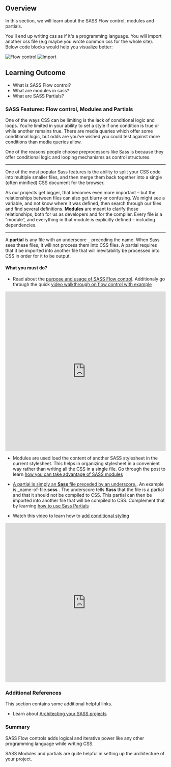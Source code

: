 ## Overview

In this section, we will learn about the SASS Flow control, modules and partials.

You'll end up writing css as if it's a programming language. You will import another css file (e.g maybe you wrote common css for the whole site). Below code blocks would help you visualize better:

![Flow control](https://github.com/greyatom-school/the-minerva-project/raw/master/FEWD/sprint_2/2.CSS_preprocessor/images/flow_control.png)
![Import](https://github.com/greyatom-school/the-minerva-project/raw/master/FEWD/sprint_2/2.CSS_preprocessor/images/import.png)

## Learning Outcome

- What is SASS Flow control?
- What are modules in sass?
- What are SASS Partials?

### SASS Features: Flow control, Modules and Partials

One of the ways CSS can be limiting is the lack of conditional logic and loops. You’re limited in your ability to set a style if one condition is true or while another remains true. There are media queries which offer some conditional logic, but odds are you’ve wished you could test against more conditions than media queries allow.

One of the reasons people choose preprocessors like Sass is because they offer conditional logic and looping mechanisms as control structures.

<hr>
One of the most popular Sass features is the ability to split your  CSS  code into multiple smaller files, and then merge them back together into a single (often minified)  CSS  document for the browser.

As our projects get bigger, that becomes even more important – but the relationships between files can also get blurry or confusing. We might see a variable, and not know where it was defined, then search through our files and find several definitions. **Modules** are meant to clarify those relationships, both for us as developers and for the compiler. Every file is a “module”, and everything in that module is explicitly defined – including dependencies.

<hr>

A **partial** is any file with an underscore `_` preceding the name. When Sass sees these files, it will not process them into CSS files. A partial requires that it be imported into another file that will inevitability be processed into CSS in order for it to be output.

#### What you must do?

- Read about the [purpose and usage of SASS Flow control](https://sass-lang.com/documentation/at-rules/control). Additionaly go through the quick [video walkthrough on flow control with example](youtube.com/watch?v=8_aJ4i-rWSI)



<iframe style='width:100%;height:500px'src="https://www.youtube.com/embed/8_aJ4i-rWSI" width="640" height="360" frameborder="0" allow="autoplay; fullscreen" allowfullscreen></iframe>


- Modules are used load the content of another SASS stylesheet in the current stylesheet. This helps in organizing stylesheet in a convenient way rather than writing all the CSS in a single file. Go through the post to learn [how you can take advantage of SASS modules](https://sass-lang.com/documentation/at-rules/use)

- [A partial is simply an **Sass** file preceded by an underscore.](https://www.quackit.com/sass/tutorial/sass_partials.cfm). An example is \_name-of-file.**scss** . The underscore tells **Sass** that the file is a partial and that it should not be compiled to CSS. This partial can then be imported into another file that will be compiled to CSS. Complement that by learning [how to use Sass Partials](https://dev.to/sarah_chima/using-sass-partials-7mh)


- Watch this video to learn how to [add conditional styling](https://www.youtube.com/watch?v=jdzZXF6J664&list=PL4cUxeGkcC9iEwigam3gTjU_7IA3W2WZA&index=12)


<iframe style='width:100%;height:500px'src="https://www.youtube.com/embed/jdzZXF6J664" width="640" height="360" frameborder="0" allow="autoplay; fullscreen" allowfullscreen></iframe>


### Additional References

This section contains some additional helpful links.

- Learn about [Architecting your SASS projects](https://www.sitepoint.com/architecture-in-sass/)

### Summary

SASS Flow controls adds logical and iterative power like any other programming language while writing CSS.

SASS Modules and partials are quite helpful in setting up the architecture of your project.
